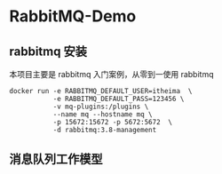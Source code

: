 # RabbitMQ-Demo

## rabbitmq 安装
本项目主要是 rabbitmq 入门案例，从零到一使用 rabbitmq
```docker 
docker run -e RABBITMQ_DEFAULT_USER=itheima  \
           -e RABBITMQ_DEFAULT_PASS=123456 \
           -v mq-plugins:/plugins \
           --name mq --hostname mq \
           -p 15672:15672 -p 5672:5672  \
           -d rabbitmq:3.8-management
```

## 消息队列工作模型
